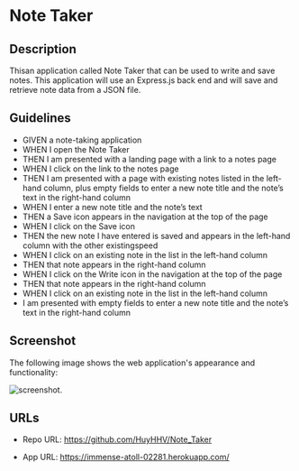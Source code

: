 # Note Taker 

## Description
Thisan application called Note Taker that can be used to write and save notes. This application will use an Express.js back end and will save and retrieve note data from a JSON file.

## Guidelines 

* GIVEN a note-taking application
* WHEN I open the Note Taker
* THEN I am presented with a landing page with a link to a notes page
* WHEN I click on the link to the notes page
* THEN I am presented with a page with existing notes listed in the left-hand column, plus empty fields to enter a new note title and the note’s text in the right-hand column
* WHEN I enter a new note title and the note’s text
* THEN a Save icon appears in the navigation at the top of the page
* WHEN I click on the Save icon
* THEN the new note I have entered is saved and appears in the left-hand column with the other existingspeed
* WHEN I click on an existing note in the list in the left-hand column
* THEN that note appears in the right-hand column
* WHEN I click on the Write icon in the navigation at the top of the page
* THEN that note appears in the right-hand column
* WHEN I click on an existing note in the list in the left-hand column
* I am presented with empty fields to enter a new note title and the note’s text in the right-hand column

## Screenshot

The following image shows the web application's appearance and functionality:

![screenshot.](./screenshot.gif)


## URLs

* Repo URL: https://github.com/HuyHHV/Note_Taker

* App URL: https://immense-atoll-02281.herokuapp.com/
